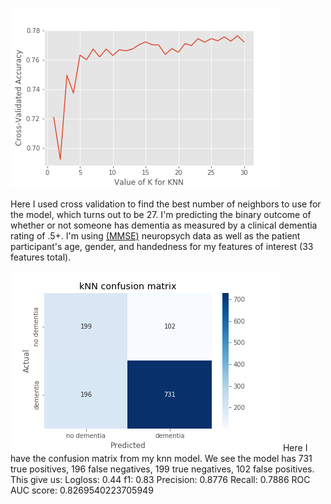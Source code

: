 
![photo](knn_cv_accuracy.png)


Here I used cross validation to find the best number of neighbors to use for the model, which turns out to be 27. I'm predicting the binary outcome of whether or not someone has dementia as measured by a clinical dementia rating of .5+. I'm using [(MMSE)](http://www.fammed.usouthal.edu/Guides&JobAids/Geriatric/MMSE.pdf) neuropsych data as well as the patient participant's age, gender, and handedness for my features of interest (33 features total).


![](knn_confusion.png)
Here I have the confusion matrix from my knn model. We see the model has 731 true positives, 196 false negatives, 199 true negatives, 102 false positives. This give us:
Logloss: 0.44 
f1: 0.83
Precision: 0.8776
Recall: 0.7886
ROC AUC score: 0.8269540223705949
